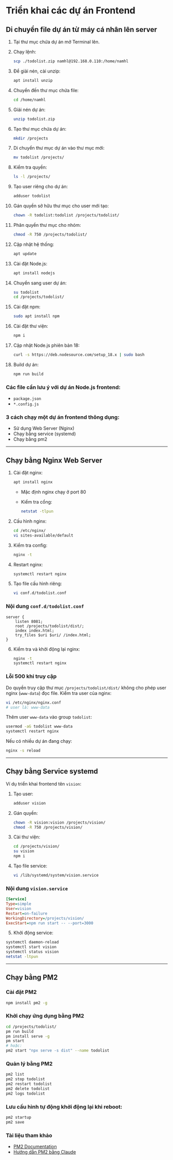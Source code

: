 # Triển khai các dự án Frontend

## **Di chuyển file dự án từ máy cá nhân lên server**

1. Tại thư mục chứa dự án mở Terminal lên.
2. Chạy lệnh:

    ```bash
    scp ./todolist.zip namhl@192.168.0.110:/home/namhl
    ```

3. Để giải nén, cài unzip:

    ```bash
    apt install unzip
    ```

4. Chuyển đến thư mục chứa file:

    ```bash
    cd /home/namhl
    ```

5. Giải nén dự án:

    ```bash
    unzip todolist.zip
    ```

6. Tạo thư mục chứa dự án:

    ```bash
    mkdir /projects
    ```

7. Di chuyển thư mục dự án vào thư mục mới:

    ```bash
    mv todolist /projects/
    ```

8. Kiểm tra quyền:

    ```bash
    ls -l /projects/
    ```

9. Tạo user riêng cho dự án:

    ```bash
    adduser todolist
    ```

10. Gán quyền sở hữu thư mục cho user mới tạo:

    ```bash
    chown -R todolist:todolist /projects/todolist/
    ```

11. Phân quyền thư mục cho nhóm:

    ```bash
    chmod -R 750 /projects/todolist/
    ```

12. Cập nhật hệ thống:

    ```bash
    apt update
    ```

13. Cài đặt Node.js:

    ```bash
    apt install nodejs
    ```

14. Chuyển sang user dự án:

    ```bash
    su todolist
    cd /projects/todolist/
    ```

15. Cài đặt npm:

    ```bash
    sudo apt install npm
    ```

16. Cài đặt thư viện:

    ```bash
    npm i
    ```

17. Cập nhật Node.js phiên bản 18:

    ```bash
    curl -s https://deb.nodesource.com/setup_18.x | sudo bash
    ```

18. Build dự án:

    ```bash
    npm run build
    ```

### **Các file cần lưu ý với dự án Node.js frontend**:

-   `package.json`
-   `*.config.js`

### **3 cách chạy một dự án frontend thông dụng**:

-   Sử dụng Web Server (Nginx)
-   Chạy bằng service (systemd)
-   Chạy bằng pm2

---

## **Chạy bằng Nginx Web Server**

1. Cài đặt nginx:

    ```bash
    apt install nginx
    ```

    - Mặc định nginx chạy ở port 80
    - Kiểm tra cổng:

        ```bash
        netstat -tlpun
        ```

2. Cấu hình nginx:

    ```bash
    cd /etc/nginx/
    vi sites-available/default
    ```

3. Kiểm tra config:

    ```bash
    nginx -t
    ```

4. Restart nginx:

    ```bash
    systemctl restart nginx
    ```

5. Tạo file cấu hình riêng:

    ```bash
    vi conf.d/todolist.conf
    ```

### Nội dung `conf.d/todolist.conf`

```nginx
server {
    listen 8081;
    root /projects/todolist/dist/;
    index index.html;
    try_files $uri $uri/ /index.html;
}
```

6. Kiểm tra và khởi động lại nginx:

    ```bash
    nginx -t
    systemctl restart nginx
    ```

### **Lỗi 500 khi truy cập**

Do quyền truy cập thư mục `/projects/todolist/dist/` không cho phép user nginx (`www-data`) đọc file. Kiểm tra user của nginx:

```bash
vi /etc/nginx/nginx.conf
# user là: www-data
```

Thêm user `www-data` vào group `todolist`:

```bash
usermod -aG todolist www-data
systemctl restart nginx
```

Nếu có nhiều dự án đang chạy:

```bash
nginx -s reload
```

---

## **Chạy bằng Service systemd**

Ví dụ triển khai frontend tên `vision`:

1. Tạo user:

    ```bash
    adduser vision
    ```

2. Gán quyền:

    ```bash
    chown -R vision:vision /projects/vision/
    chmod -R 750 /projects/vision/
    ```

3. Cài thư viện:

    ```bash
    cd /projects/vision/
    su vision
    npm i
    ```

4. Tạo file service:

    ```bash
    vi /lib/systemd/system/vision.service
    ```

### Nội dung `vision.service`

```ini
[Service]
Type=simple
User=vision
Restart=on-failure
WorkingDirectory=/projects/vision/
ExecStart=npm run start -- --port=3000
```

5. Khởi động service:

```bash
systemctl daemon-reload
systemctl start vision
systemctl status vision
netstat -ltpun
```

---

## **Chạy bằng PM2**

### Cài đặt PM2

```bash
npm install pm2 -g
```

### Khởi chạy ứng dụng bằng PM2

```bash
cd /projects/todolist/
pm run build
pm install serve -g
pm start
# hoặc:
pm2 start "npx serve -s dist" --name todolist
```

### Quản lý bằng PM2

```bash
pm2 list
pm2 stop todolist
pm2 restart todolist
pm2 delete todolist
pm2 logs todolist
```

### Lưu cấu hình tự động khởi động lại khi reboot:

```bash
pm2 startup
pm2 save
```

### Tài liệu tham khảo

-   [PM2 Documentation](https://pm2.keymetrics.io/docs/usage/quick-start/)
-   [Hướng dẫn PM2 bằng Claude](https://claude.ai/chat/9b5c1a86-7dbd-4ffc-b77e-ad9d92b3e68f)
